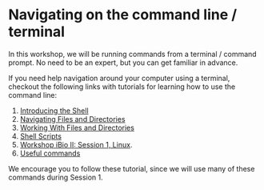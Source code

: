 # Navigating on the command line / terminal

In this workshop, we will be running commands from a terminal / command prompt. No need to be an expert, but you can get familiar in advance.

If you need help navigation around your computer using a terminal, checkout the following links with tutorials for learning how to use the command line:

1. [Introducing the Shell](https://swcarpentry.github.io/shell-novice/01-intro/index.html)
2. [Navigating Files and Directories](https://swcarpentry.github.io/shell-novice/02-filedir/index.html)
3. [Working With Files and Directories](https://swcarpentry.github.io/shell-novice/03-create/index.html)
4. [Shell Scripts](https://swcarpentry.github.io/shell-novice/06-script/index.html)
5. [Workshop iBio II: Session 1, Linux](http://www.ibio.cl/wp-content/uploads/Introducción_a_Linux_Bash.v1.pptx). 
6. [Useful commands](https://github.com/jomaldon/tips/blob/master/BashCommands.md)

We encourage you to follow these tutorial, since we will use many of these commands during Session 1.
